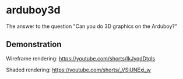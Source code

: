 # arduboy3d
The answer to the question "Can you do 3D graphics on the Arduboy?"


## Demonstration
Wireframe rendering: https://youtube.com/shorts/IkJyqdDtqls

Shaded rendering: https://youtube.com/shorts/_VSiUNExi_w
